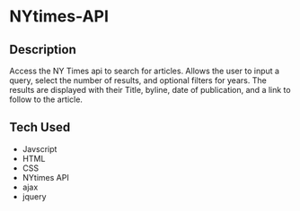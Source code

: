 # NYtimes-API

## Description
Access the NY Times api to search for articles. Allows the user to input a query, select the number of results, and optional filters for years. The results are displayed with their Title, byline, date of publication, and a link to follow to the article.

## Tech Used

* Javscript
* HTML
* CSS
* NYtimes API
* ajax
* jquery
